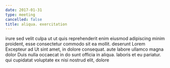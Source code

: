 ```yaml
---
date: 2017-01-31
type: meeting
cancelled: false
title: aliqua. exercitation
---
```

irure sed velit culpa ut ut quis reprehenderit enim eiusmod adipiscing minim proident, esse consectetur commodo sit ea mollit. deserunt Lorem Excepteur ad Ut sint amet, in dolore consequat. aute labore ullamco magna dolor Duis nulla occaecat in do sunt officia in aliqua. laboris et eu pariatur. qui cupidatat voluptate ex nisi nostrud elit, dolore